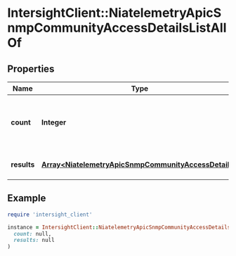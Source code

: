 # IntersightClient::NiatelemetryApicSnmpCommunityAccessDetailsListAllOf

## Properties

| Name | Type | Description | Notes |
| ---- | ---- | ----------- | ----- |
| **count** | **Integer** | The total number of &#39;niatelemetry.ApicSnmpCommunityAccessDetails&#39; resources matching the request, accross all pages. The &#39;Count&#39; attribute is included when the HTTP GET request includes the &#39;$inlinecount&#39; parameter. | [optional] |
| **results** | [**Array&lt;NiatelemetryApicSnmpCommunityAccessDetails&gt;**](NiatelemetryApicSnmpCommunityAccessDetails.md) | The array of &#39;niatelemetry.ApicSnmpCommunityAccessDetails&#39; resources matching the request. | [optional] |

## Example

```ruby
require 'intersight_client'

instance = IntersightClient::NiatelemetryApicSnmpCommunityAccessDetailsListAllOf.new(
  count: null,
  results: null
)
```

